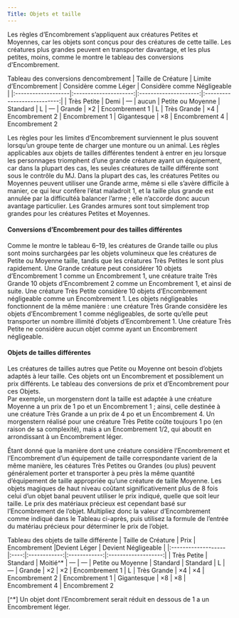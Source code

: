 ```yaml
---
Title: Objets et taille
---
```

Les règles d’Encombrement s’appliquent aux créatures Petites et Moyennes, car les objets sont conçus pour des créatures de cette taille. Les créatures plus grandes peuvent en transporter davantage, et les plus petites, moins, comme le montre le tableau des conversions d'Encombrement.

Tableau des conversions dencombrement
| Taille de Créature | Limite d’Encombrement | Considère comme Léger | Considère comme Négligeable |
|:-------------------|:---------------------:|:---------------------:|:---------------------------:|
| Très Petite | Demi | — | aucun
| Petite ou Moyenne | Standard | L | —
| Grande | ×2 | Encombrement 1 | L
| Très Grande | ×4 | Encombrement 2 | Encombrement 1
| Gigantesque | ×8 | Encombrement 4 | Encombrement 2

Les règles pour les limites d’Encombrement surviennent le plus souvent lorsqu’un groupe tente de charger une monture ou un animal. Les règles applicables aux objets de tailles différentes tendent à entrer en jeu lorsque les personnages triomphent d’une grande créature ayant un équipement, car dans la plupart des cas, les seules créatures de taille différente sont sous le contrôle du MJ. Dans la plupart des cas, les créatures Petites ou Moyennes peuvent utiliser une Grande arme, même si elle s’avère difficile à manier, ce qui leur confère l’état maladroit 1, et la taille plus grande est annulée par la difficultéà balancer l’arme ; elle n’accorde donc aucun avantage particulier. Les Grandes armures sont tout simplement trop grandes pour les créatures Petites et Moyennes.

#### Conversions d’Encombrement pour des tailles différentes
Comme le montre le tableau 6–19, les créatures de Grande taille ou plus sont moins surchargées par les objets volumineux que les créatures de Petite ou Moyenne taille, tandis que les créatures Très Petites le sont plus rapidement. Une Grande créature peut considérer 10 objets d’Encombrement 1 comme un Encombrement 1, une créature traite Très Grande 10 objets d’Encombrement 2 comme un Encombrement 1, et ainsi de suite. Une créature Très Petite considère 10 objets d’Encombrement négligeable comme un Encombrement 1. Les objets négligeables fonctionnent de la même manière : une créature Très Grande considère les objets d’Encombrement 1 comme négligeables, de sorte qu’elle peut transporter un nombre illimité d’objets d’Encombrement 1. Une créature Très Petite ne considère aucun objet comme ayant un Encombrement négligeable.

#### Objets de tailles différentes
Les créatures de tailles autres que Petite ou Moyenne ont besoin d’objets adaptés à leur taille. Ces objets ont un Encombrement et possiblement un prix différents. Le tableau des conversions de prix et d’Encombrement pour ces Objets.  
Par exemple, un morgenstern dont la taille est adaptée à une créature Moyenne a un prix de 1 po et un Encombrement 1 ; ainsi, celle destinée à une créature Très Grande a un prix de 4 po et un Encombrement 4. Un morgenstern réalisé pour une créature Très Petite coûte toujours 1 po (en raison de sa complexité), mais a un Encombrement 1/2, qui aboutit en arrondissant à un Encombrement léger.

Étant donné que la manière dont une créature considère l’Encombrement et l’Encombrement d’un équipement de taille correspondante varient de la même manière, les céatures Très Petites ou Grandes (ou plus) peuvent généralement porter et transporter à peu près la même quantité d’équipement de taille appropriée qu’une créature de taille Moyenne. Les objets magiques de haut niveau coûtant significativement plus de 8 fois celui d’un objet banal peuvent utiliser le prix indiqué, quelle que soit leur taille. Le prix des matériaux précieux est cependant basé sur l’Encombrement de l’objet. Multipliez donc la valeur d’Encombrement comme indiqué dans le Tableau ci-après, puis utilisez la formule de l’entrée du matériau précieux pour déterminer le prix de l’objet.

Tableau des objets de taille différente
| Taille de Créature | Prix | Encombrement |Devient Léger | Devient Négligeable |
|:-------------------|:----:|:------------:|:------------:|:-------------------:|
| Très Petite | Standard | Moitié^* | — | —
| Petite ou Moyenne | Standard | Standard | L | —
| Grande | ×2 | ×2 | Encombrement 1 | L
| Très Grande | ×4 | ×4 | Encombrement 2 | Encombrement 1
| Gigantesque | ×8 | ×8 | Encombrement 4 | Encombrement 2

[^*] Un objet dont l’Encombrement serait réduit en dessous de 1 a un Encombrement léger.